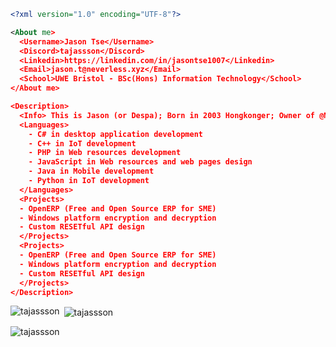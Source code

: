 ``` XML
<?xml version="1.0" encoding="UTF-8"?>

<About me>
  <Username>Jason Tse</Username>
  <Discord>tajassson</Discord>
  <Linkedin>https://linkedin.com/in/jasontse1007</Linkedin>
  <Email>jason.t@neverless.xyz</Email>
  <School>UWE Bristol - BSc(Hons) Information Technology</School>
</About me>

<Description>
  <Info> This is Jason (or Despa); Born in 2003 Hongkonger; Owner of @NeverLess team (https://neverless.xyz)</Info>
  <Languages>
    - C# in desktop application development
    - C++ in IoT development 
    - PHP in Web resources development
    - JavaScript in Web resources and web pages design
    - Java in Mobile development
    - Python in IoT development
  </Languages>
  <Projects>
  - OpenERP (Free and Open Source ERP for SME)
  - Windows platform encryption and decryption
  - Custom RESETful API design
  </Projects>
  <Projects>
  - OpenERP (Free and Open Source ERP for SME)
  - Windows platform encryption and decryption
  - Custom RESETful API design
  </Projects>
</Description>
```

<p><img align="left" src="https://github-readme-stats.vercel.app/api/top-langs?username=tajassson&show_icons=true&locale=en&layout=compact" alt="tajassson" /></p>

<p>&nbsp;<img align="center" src="https://github-readme-stats.vercel.app/api?username=tajassson&show_icons=true&locale=en" alt="tajassson" /></p>

<p><img align="center" src="https://github-readme-streak-stats.herokuapp.com/?user=tajassson&" alt="tajassson" /></p>
